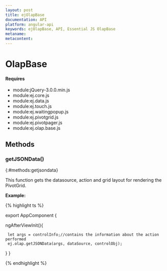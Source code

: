 ```yaml
---
layout: post
title: ejOlapBase
documentation: API
platform: angular-api
keywords: ejOlapBase, API, Essential JS OlapBase
metaname: 
metacontent: 
---
```


# OlapBase
<ts  isFrameWork="true" />

#### Requires

* module:jQuery-3.0.0.min.js
* module:ej.core.js
* module:ej.data.js
* module:ej.touch.js
* module:ej.waitingpopup.js
* module:ej.pivotgrid.js
* module:ej.pivotpager.js
* module:ej.olap.base.js


## Methods

### getJSONData()
{:#methods:getjsondata}

This function gets the datasource, action and grid layout for rendering the PivotGrid.

**Example:**

{% highlight ts %}

export AppComponent {
    
  ngAfterViewInit(){

     let args = controlInfo;//contains the information about the action performed
     ej.olap.getJSONData(args, dataSource, controlObj);
  }
 }

{% endhighlight %}
